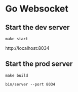 # Go Websocket

## Start the dev server

    make start

http://localhost:8034

## Start the prod server

    make build

    bin/server --port 8034

